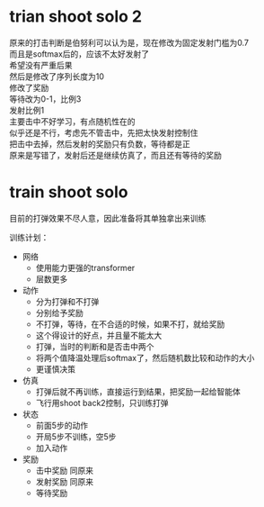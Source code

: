 # trian shoot solo 2
原来的打击判断是伯努利可以认为是，现在修改为固定发射门槛为0.7  
而且是softmax后的，应该不太好发射了  
希望没有严重后果  
然后是修改了序列长度为10  
修改了奖励  
等待改为0-1，比例3  
发射比例1  
主要击中不好学习，有点随机性在的  
似乎还是不行，考虑先不管击中，先把太快发射控制住  
把击中去掉，然后发射的奖励只有负数，等待都是正  
原来是写错了，发射后还是继续仿真了，而且还有等待的奖励  

# train shoot solo

目前的打弹效果不尽人意，因此准备将其单独拿出来训练  

训练计划：
+ 网络
  + 使用能力更强的transformer
  + 层数更多
+ 动作
  + 分为打弹和不打弹
  + 分别给予奖励
  + 不打弹，等待，在不合适的时候，如果不打，就给奖励
  + 这个得设计的好点，并且量不能太大
  + 打弹，当时的判断和是否击中两个
  + 将两个值降温处理后softmax了，然后随机数比较和动作的大小
  + 更谨慎决策
+ 仿真
  + 打弹后就不再训练，直接运行到结果，把奖励一起给智能体
  + 飞行用shoot back2控制，只训练打弹
+ 状态
  + 前面5步的动作
  + 开局5步不训练，空5步
  + 加入动作
+ 奖励
  + 击中奖励 同原来
  + 发射奖励 同原来
  + 等待奖励

